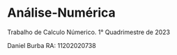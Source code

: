 # Análise-Numérica

Trabalho de Calculo Númerico.
1° Quadrimestre de 2023

Daniel Burba RA: 11202020738
